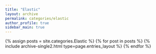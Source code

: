 ```yaml
---
title: "Elastic"
layout: archive
permalink: categories/elastic
author_profile: true
sidebar_main: true
---
```


{% assign posts = site.categories.Elastic %}
{% for post in posts %} {% include archive-single2.html type=page.entries_layout %} {% endfor %}
